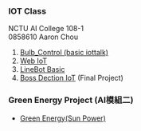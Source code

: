 ### IOT Class
NCTU AI College 108-1 <br />
0858610 Aaron Chou
1. [Bulb_Control (basic iottalk)](https://github.com/aaron851113/iottalk/tree/master/Bulb_control)
2. [Web IoT](https://github.com/aaron851113/iottalk/tree/master/web)
3. [LineBot Basic](https://github.com/aaron851113/iottalk/tree/master/Line_Bot) 
4. [Boss Dection IoT](https://github.com/aaron851113/iottalk/tree/master/Boss_Detection) (Final Project)

### Green Energy Project (AI模組二)
* [Green Energy(Sun Power)](https://github.com/aaron851113/iottalk/tree/master/Green%20Energy)
